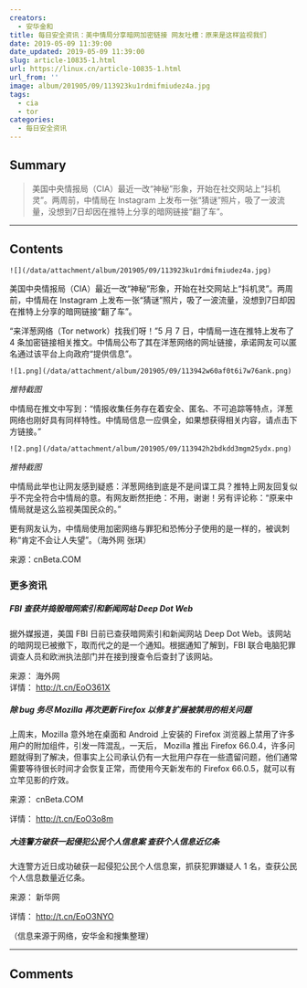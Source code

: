 ```yaml
---
creators:
  - 安华金和
title: 每日安全资讯：美中情局分享暗网加密链接 网友吐槽：原来是这样监视我们
date: 2019-05-09 11:39:00
date_updated: 2019-05-09 11:39:00
slug: article-10835-1.html
url: https://linux.cn/article-10835-1.html
url_from: ''
image: album/201905/09/113923ku1rdmifmiudez4a.jpg
tags:
  - cia
  - tor
categories:
  - 每日安全资讯
---
```


## Summary

> 美国中央情报局（CIA）最近一改“神秘”形象，开始在社交网站上“抖机灵”。两周前，中情局在 Instagram 上发布一张“猜谜”照片，吸了一波流量，没想到7日却因在推特上分享的暗网链接“翻了车”。

***

<!-- more -->

## Contents

`![](/data/attachment/album/201905/09/113923ku1rdmifmiudez4a.jpg)`

美国中央情报局（CIA）最近一改“神秘”形象，开始在社交网站上“抖机灵”。两周前，中情局在 Instagram 上发布一张“猜谜”照片，吸了一波流量，没想到7日却因在推特上分享的暗网链接“翻了车”。

“来洋葱网络（Tor network）找我们呀！”5 月 7 日，中情局一连在推特上发布了 4 条加密链接相关推文。中情局公布了其在洋葱网络的网址链接，承诺网友可以匿名通过该平台上向政府“提供信息”。

`![1.png](/data/attachment/album/201905/09/113942w60af0t6i7w76ank.png)`

*推特截图* 

中情局在推文中写到：“情报收集任务存在着安全、匿名、不可追踪等特点，洋葱网络也刚好具有同样特性。中情局信息一应俱全，如果想获得相关内容，请点击下方链接。”

`![2.png](/data/attachment/album/201905/09/113942h2bdkdd3mgm25ydx.png)`

*推特截图* 

中情局此举也让网友感到疑惑：洋葱网络到底是不是间谍工具？推特上网友回复似乎不完全符合中情局的意。有网友断然拒绝：不用，谢谢！另有评论称：“原来中情局就是这么监视美国民众的。”

更有网友认为，中情局使用加密网络与罪犯和恐怖分子使用的是一样的，被讽刺称“肯定不会让人失望”。（海外网 张琪）

来源：cnBeta.COM

### 更多资讯

##### FBI 查获并捣毁暗网索引和新闻网站 Deep Dot Web

据外媒报道，美国 FBI 日前已查获暗网索引和新闻网站 Deep Dot Web。该网站的暗网现已被撤下，取而代之的是一个通知。根据通知了解到，FBI 联合电脑犯罪调查人员和欧洲执法部门并在接到搜查令后查封了该网站。

来源： 海外网  
详情： <http://t.cn/EoO361X> 

##### 除 bug 务尽 Mozilla 再次更新 Firefox 以修复扩展被禁用的相关问题

上周末，Mozilla 意外地在桌面和 Android 上安装的 Firefox 浏览器上禁用了许多用户的附加组件，引发一阵混乱，一天后， Mozilla 推出 Firefox 66.0.4，许多问题就得到了解决，但事实上公司承认仍有一大批用户存在一些遗留问题，他们通常需要等待很长时间才会恢复正常，而使用今天新发布的 Firefox 66.0.5，就可以有立竿见影的疗效。

来源： cnBeta.COM

详情： <http://t.cn/EoO3o8m> 

##### 大连警方破获一起侵犯公民个人信息案 查获个人信息近亿条

大连警方近日成功破获一起侵犯公民个人信息案，抓获犯罪嫌疑人 1 名，查获公民个人信息数量近亿条。

来源： 新华网

详情： <http://t.cn/EoO3NYO> 

（信息来源于网络，安华金和搜集整理）

***

## Comments
